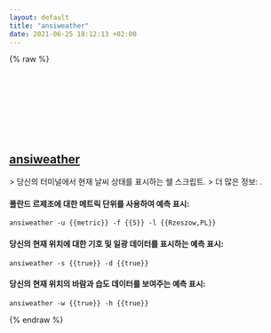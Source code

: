 ```yaml
---
layout: default
title: "ansiweather"
date: 2021-06-25 18:12:13 +02:00
---
```

{% raw %}
<h2 id="ansiweather">
  <a href="/ko/common/ansiweather.html">ansiweather</a> <a href="#ansiweather"><svg class="icon">
    <use href="/assets/images/unicode_sprite.svg#link" />
  </svg></a>
</h2>
> 당신의 터미널에서 현재 날씨 상태를 표시하는 쉘 스크립트.
> 더 많은 정보: <https://github.com/fcambus/ansiweather>.

#### 폴란드 르제조에 대한 메트릭 단위를 사용하여 예측 표시:
```shell
ansiweather -u {{metric}} -f {{5}} -l {{Rzeszow,PL}}
```
#### 당신의 현재 위치에 대한 기호 및 일광 데이터를 표시하는 예측 표시:
```shell
ansiweather -s {{true}} -d {{true}}
```
#### 당신의 현재 위치의 바람과 습도 데이터를 보여주는 예측 표시:
```shell
ansiweather -w {{true}} -h {{true}}
```
{% endraw %}